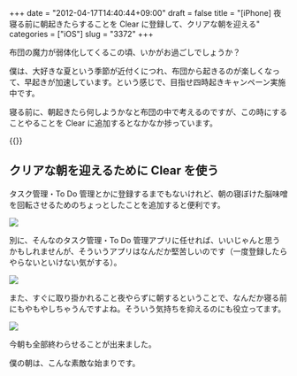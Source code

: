 +++
date = "2012-04-17T14:40:44+09:00"
draft = false
title = "[iPhone] 夜寝る前に朝起きたらすることを Clear に登録して、クリアな朝を迎える"
categories = ["iOS"]
slug = "3372"
+++

布団の魔力が弱体化してくるこの頃、いかがお過ごしでしょうか？

僕は、大好きな夏という季節が近付くにつれ、布団から起きるのが楽しくなって、早起きが加速しています。という感じで、目指せ四時起きキャンペーン実施中です。

寝る前に、朝起きたら何しようかなと布団の中で考えるのですが、この時にすることやることを Clear に追加するとなかなか捗っています。

{{<app id="493136154" title="Clear 1.0.1（￥170）" src="http://a3.mzstatic.com/us/r1000/091/Purple/6f/b9/a5/mzl.cuecnend.100x100-75.png">}}

## クリアな朝を迎えるために Clear を使う

タスク管理・To Do 管理とかに登録するまでもないけれど、朝の寝ぼけた脳味噌を回転させるためのちょっとしたことを追加すると便利です。

![](/images/2012/04/3372_1.png)

別に、そんなのタスク管理・To Do 管理アプリに任せれば、いいじゃんと思うかもしれませんが、そういうアプリはなんだか堅苦しいのです（一度登録したらやらないといけない気がする）。

![](/images/2012/04/3372_2.png)

また、すぐに取り掛かれること夜やらずに朝するということで、なんだか寝る前にもやもやしちゃうんですよね。そういう気持ちを抑えるのにも役立ってます。

![](/images/2012/04/3372_3.png)

今朝も全部終わらせることが出来ました。

僕の朝は、こんな素敵な始まりです。
